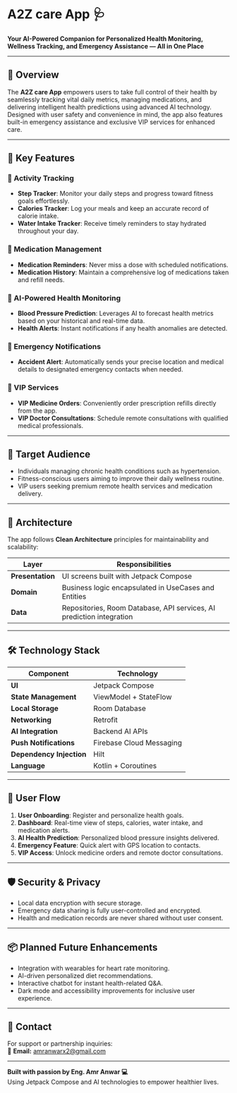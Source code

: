 # A2Z care App 🩺  
**Your AI-Powered Companion for Personalized Health Monitoring, Wellness Tracking, and Emergency Assistance — All in One Place**

---

## 🌟 Overview

The **A2Z care App** empowers users to take full control of their health by seamlessly tracking vital daily metrics, managing medications, and delivering intelligent health predictions using advanced AI technology. Designed with user safety and convenience in mind, the app also features built-in emergency assistance and exclusive VIP services for enhanced care.

---

## 🚀 Key Features

### 🏃 Activity Tracking
- **Step Tracker**: Monitor your daily steps and progress toward fitness goals effortlessly.  
- **Calories Tracker**: Log your meals and keep an accurate record of calorie intake.  
- **Water Intake Tracker**: Receive timely reminders to stay hydrated throughout your day.  

### 💊 Medication Management
- **Medication Reminders**: Never miss a dose with scheduled notifications.  
- **Medication History**: Maintain a comprehensive log of medications taken and refill needs.  

### 🧠 AI-Powered Health Monitoring
- **Blood Pressure Prediction**: Leverages AI to forecast health metrics based on your historical and real-time data.  
- **Health Alerts**: Instant notifications if any health anomalies are detected.  

### 🚨 Emergency Notifications
- **Accident Alert**: Automatically sends your precise location and medical details to designated emergency contacts when needed.  

### 👑 VIP Services
- **VIP Medicine Orders**: Conveniently order prescription refills directly from the app.  
- **VIP Doctor Consultations**: Schedule remote consultations with qualified medical professionals.  

---

## 🎯 Target Audience
- Individuals managing chronic health conditions such as hypertension.  
- Fitness-conscious users aiming to improve their daily wellness routine.  
- VIP users seeking premium remote health services and medication delivery.  

---

## 🧱 Architecture

The app follows **Clean Architecture** principles for maintainability and scalability:

| Layer         | Responsibilities                                               |
|---------------|----------------------------------------------------------------|
| **Presentation** | UI screens built with Jetpack Compose                          |
| **Domain**       | Business logic encapsulated in UseCases and Entities           |
| **Data**         | Repositories, Room Database, API services, AI prediction integration |

---

## 🛠️ Technology Stack

| Component            | Technology                    |
|----------------------|-------------------------------|
| **UI**               | Jetpack Compose               |
| **State Management** | ViewModel + StateFlow         |
| **Local Storage**    | Room Database                 |
| **Networking**       | Retrofit                      |
| **AI Integration**   | Backend AI APIs               |
| **Push Notifications** | Firebase Cloud Messaging    |
| **Dependency Injection** | Hilt                    |
| **Language**         | Kotlin + Coroutines           |

---

## 📲 User Flow

1. **User Onboarding**: Register and personalize health goals.  
2. **Dashboard**: Real-time view of steps, calories, water intake, and medication alerts.  
3. **AI Health Prediction**: Personalized blood pressure insights delivered.  
4. **Emergency Feature**: Quick alert with GPS location to contacts.  
5. **VIP Access**: Unlock medicine orders and remote doctor consultations.  

---

## 🛡️ Security & Privacy

- Local data encryption with secure storage.  
- Emergency data sharing is fully user-controlled and encrypted.  
- Health and medication records are never shared without user consent.  

---

## 📦 Planned Future Enhancements

- Integration with wearables for heart rate monitoring.  
- AI-driven personalized diet recommendations.  
- Interactive chatbot for instant health-related Q&A.  
- Dark mode and accessibility improvements for inclusive user experience.  

---

## 📧 Contact

For support or partnership inquiries:  
📩 **Email:** [amranwarx2@gmail.com](mailto:amranwarx2@gmail.com)

---

**Built with passion by Eng. Amr Anwar 💻**  
Using Jetpack Compose and AI technologies to empower healthier lives.

